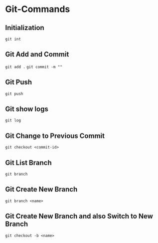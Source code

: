 # Git-Commands

## Initialization

`git int`

## Git Add and Commit

`git add .`
`git commit -m ""`

## Git Push

`git push`

## Git show logs

`git log`

## Git Change to Previous Commit

`git checkout <commit-id>`

## Git List Branch

`git branch`

## Git Create New Branch

`git branch <name>`

## Git Create New Branch and also Switch to New Branch

`git checkout -b <name>`